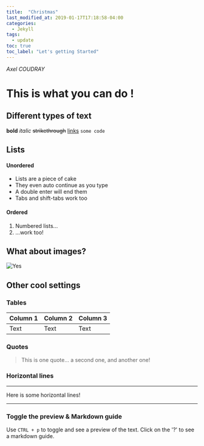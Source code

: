 ```yaml
---
title:  "Christmas"
last_modified_at: 2019-01-17T17:18:58-04:00
categories: 
  - Jekyll
tags:
  - update
toc: true
toc_label: "Let's getting Started"
---
```


*Axel COUDRAY*

# This is what you can do !
## Different types of text
**bold**
*italic*
~~strikethrough~~
[links](https://google.com)
`some code`

## Lists
#### Unordered
* Lists are a piece of cake
* They even auto continue as you type
* A double enter will end them
* Tabs and shift-tabs work too

#### Ordered
1. Numbered lists...
2. ...work too!

## What about images?
![Yes](https://www.w3schools.com/w3css/img_lights.jpg)

## Other cool settings
### Tables 

| Column 1 | Column 2 | Column 3 |
| -------- | -------- | -------- |
| Text     | Text     | Text     |

### Quotes
> This is one quote...
> a second one, 
> and another one!

### Horizontal lines

-----

Here is some horizontal lines!

-----

### Toggle the preview & Markdown guide
Use `CTRL + p` to toggle and see a preview of the text. 
Click on the '?' to see a markdown guide.